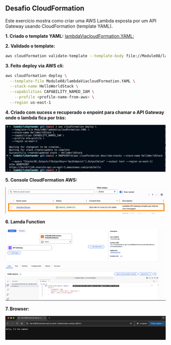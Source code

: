 ## Desafio CloudFormation

Este exercício mostra como criar uma AWS Lambda exposta por um API Gateway usando CloudFormation (template YAML). 


**1. Criado o template YAML:** [lambdaViacloudFormation.YAML](./lambdaViacloudFormation.YAML);

**2. Validado o template:** 
```bash
aws cloudformation validate-template --template-body file://Module08/lambdaViacloudFormation.YAML
```

**3. Feito deploy via AWS cli:** 

```bash
aws cloudformation deploy \
  --template-file Module08/lambdaViacloudFormation.YAML \
  --stack-name HelloWorldStack \
  --capabilities CAPABILITY_NAMED_IAM \
    --profile <profile-name-from-aws> \
  --region us-east-1
```

**4. Criado com sucess e recuperado o enpoint para chamar o API Gateway onde o lambda fica por trás:**

![alt text](./images/awsCLIstack.png)

**5. Console CloudFormation AWS:**

![alt text](./images/image.png)

**6. Lamda Function**

![alt text](./images/lambdaHelloWorld.png)

**7. Browser:**

![alt text](./images/browser.png)


